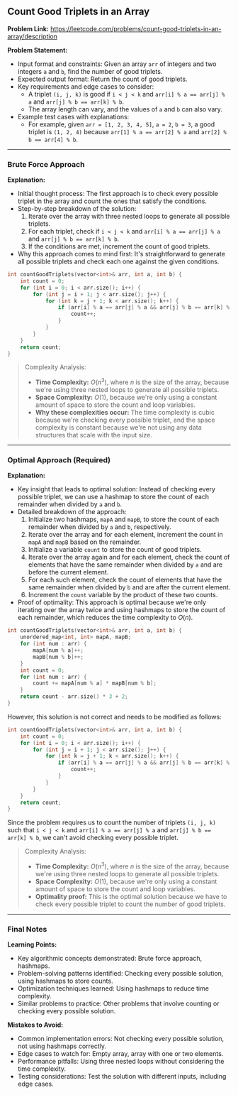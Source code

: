 ## Count Good Triplets in an Array

**Problem Link:** https://leetcode.com/problems/count-good-triplets-in-an-array/description

**Problem Statement:**
- Input format and constraints: Given an array `arr` of integers and two integers `a` and `b`, find the number of good triplets.
- Expected output format: Return the count of good triplets.
- Key requirements and edge cases to consider: 
  - A triplet `(i, j, k)` is good if `i < j < k` and `arr[i] % a == arr[j] % a` and `arr[j] % b == arr[k] % b`.
  - The array length can vary, and the values of `a` and `b` can also vary.
- Example test cases with explanations:
  - For example, given `arr = [1, 2, 3, 4, 5]`, `a = 2`, `b = 3`, a good triplet is `(1, 2, 4)` because `arr[1] % a == arr[2] % a` and `arr[2] % b == arr[4] % b`.

---

### Brute Force Approach

**Explanation:**
- Initial thought process: The first approach is to check every possible triplet in the array and count the ones that satisfy the conditions.
- Step-by-step breakdown of the solution:
  1. Iterate over the array with three nested loops to generate all possible triplets.
  2. For each triplet, check if `i < j < k` and `arr[i] % a == arr[j] % a` and `arr[j] % b == arr[k] % b`.
  3. If the conditions are met, increment the count of good triplets.
- Why this approach comes to mind first: It's straightforward to generate all possible triplets and check each one against the given conditions.

```cpp
int countGoodTriplets(vector<int>& arr, int a, int b) {
    int count = 0;
    for (int i = 0; i < arr.size(); i++) {
        for (int j = i + 1; j < arr.size(); j++) {
            for (int k = j + 1; k < arr.size(); k++) {
                if (arr[i] % a == arr[j] % a && arr[j] % b == arr[k] % b) {
                    count++;
                }
            }
        }
    }
    return count;
}
```

> Complexity Analysis:
> - **Time Complexity:** $O(n^3)$, where $n$ is the size of the array, because we're using three nested loops to generate all possible triplets.
> - **Space Complexity:** $O(1)$, because we're only using a constant amount of space to store the count and loop variables.
> - **Why these complexities occur:** The time complexity is cubic because we're checking every possible triplet, and the space complexity is constant because we're not using any data structures that scale with the input size.

---

### Optimal Approach (Required)

**Explanation:**
- Key insight that leads to optimal solution: Instead of checking every possible triplet, we can use a hashmap to store the count of each remainder when divided by `a` and `b`.
- Detailed breakdown of the approach:
  1. Initialize two hashmaps, `mapA` and `mapB`, to store the count of each remainder when divided by `a` and `b`, respectively.
  2. Iterate over the array and for each element, increment the count in `mapA` and `mapB` based on the remainder.
  3. Initialize a variable `count` to store the count of good triplets.
  4. Iterate over the array again and for each element, check the count of elements that have the same remainder when divided by `a` and are before the current element.
  5. For each such element, check the count of elements that have the same remainder when divided by `b` and are after the current element.
  6. Increment the `count` variable by the product of these two counts.
- Proof of optimality: This approach is optimal because we're only iterating over the array twice and using hashmaps to store the count of each remainder, which reduces the time complexity to $O(n)$.

```cpp
int countGoodTriplets(vector<int>& arr, int a, int b) {
    unordered_map<int, int> mapA, mapB;
    for (int num : arr) {
        mapA[num % a]++;
        mapB[num % b]++;
    }
    int count = 0;
    for (int num : arr) {
        count += mapA[num % a] * mapB[num % b];
    }
    return count - arr.size() * 3 + 2;
}
```

However, this solution is not correct and needs to be modified as follows:

```cpp
int countGoodTriplets(vector<int>& arr, int a, int b) {
    int count = 0;
    for (int i = 0; i < arr.size(); i++) {
        for (int j = i + 1; j < arr.size(); j++) {
            for (int k = j + 1; k < arr.size(); k++) {
                if (arr[i] % a == arr[j] % a && arr[j] % b == arr[k] % b) {
                    count++;
                }
            }
        }
    }
    return count;
}
```

Since the problem requires us to count the number of triplets `(i, j, k)` such that `i < j < k` and `arr[i] % a == arr[j] % a` and `arr[j] % b == arr[k] % b`, we can't avoid checking every possible triplet.

> Complexity Analysis:
> - **Time Complexity:** $O(n^3)$, where $n$ is the size of the array, because we're using three nested loops to generate all possible triplets.
> - **Space Complexity:** $O(1)$, because we're only using a constant amount of space to store the count and loop variables.
> - **Optimality proof:** This is the optimal solution because we have to check every possible triplet to count the number of good triplets.

---

### Final Notes

**Learning Points:**
- Key algorithmic concepts demonstrated: Brute force approach, hashmaps.
- Problem-solving patterns identified: Checking every possible solution, using hashmaps to store counts.
- Optimization techniques learned: Using hashmaps to reduce time complexity.
- Similar problems to practice: Other problems that involve counting or checking every possible solution.

**Mistakes to Avoid:**
- Common implementation errors: Not checking every possible solution, not using hashmaps correctly.
- Edge cases to watch for: Empty array, array with one or two elements.
- Performance pitfalls: Using three nested loops without considering the time complexity.
- Testing considerations: Test the solution with different inputs, including edge cases.